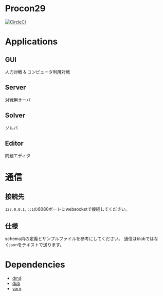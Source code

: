 # Procon29

[![CircleCI](https://circleci.com/gh/nitk-pm/procon29/tree/dev.svg?style=shield&circle-token=8fb253283e7deb703a505353e3b4b3a51e87a47c)](https://circleci.com/gh/nitk-pm/procon29/tree/dev)

# Applications
## GUI
人力対戦 & コンピュータ利用対戦
## Server
対戦用サーバ
## Solver
ソルバ
## Editor
問題エディタ

# 通信
## 接続先
`127.0.0.1`, `::1`の8080ポートにwebsocketで接続してください。
## 仕様
schema内の定義とサンプルファイルを参考にしてください。
通信はblobではなくjsonをテキストで送ります。

# Dependencies
 * [dmd](https://dlang.org/download.html)
 * [dub](https://code.dlang.org/download)
 * [yarn](https://yarnpkg.com/lang/ja/)
